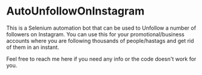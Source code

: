 # AutoUnfollowOnInstagram

This is a Selenium automation bot that can be used to Unfollow a number of followers on Instagram.
You can use this for your promotional/business accounts where you are following thousands of people/hastags and get rid of them in an instant.

Feel free to reach me here if you need any info or the code doesn't work for you.
